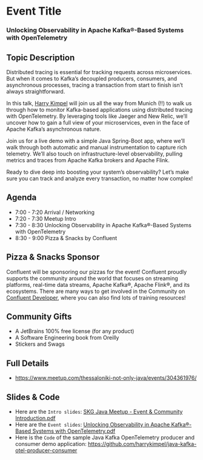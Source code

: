 # Event Title

### Unlocking Observability in Apache Kafka®-Based Systems with OpenTelemetry

## Topic Description

Distributed tracing is essential for tracking requests across microservices. But when it comes to Kafka’s decoupled producers, consumers, and asynchronous processes, tracing a transaction from start to finish isn’t always straightforward.

In this talk, [Harry Kimpel](https://www.linkedin.com/in/harrykimpel/) will join us all the way from Munich (!!) to walk us through how to monitor Kafka-based applications using distributed tracing with OpenTelemetry. By leveraging tools like Jaeger and New Relic, we’ll uncover how to gain a full view of your microservices, even in the face of Apache Kafka’s asynchronous nature.

Join us for a live demo with a simple Java Spring-Boot app, where we’ll walk through both automatic and manual instrumentation to capture rich telemetry. We’ll also touch on infrastructure-level observability, pulling metrics and traces from Apache Kafka brokers and Apache Flink.

Ready to dive deep into boosting your system’s observability? Let’s make sure you can track and analyze every transaction, no matter how complex!

## Agenda

- 7:00 - 7:20 Arrival / Networking
- 7:20 - 7:30 Meetup Intro
- 7:30 - 8:30 Unlocking Observability in Apache Kafka®-Based Systems with OpenTelemetry
- 8:30 - 9:00 Pizza & Snacks by Confluent

## Pizza & Snacks Sponsor

Confluent will be sponsoring our pizzas for the event! Confluent proudly supports the community around the world that focuses on streaming platforms, real-time data streams, Apache Kafka®, Apache Flink®, and its ecosystems. There are many ways to get involved in the Community on [Confluent Developer](https://developer.confluent.io/community/), where you can also find lots of training resources!

## Community Gifts

- A JetBrains 100% free license (for any product)
- A Software Engineering book from Oreilly
- Stickers and Swags

## Full Details

- https://www.meetup.com/thessaloniki-not-only-java/events/304361976/

## Slides & Code

- Here are the `Intro slides`: [SKG Java Meetup - Event & Community Introduction.pdf](intro.pdf)
- Here are the `Event slides`: [Unlocking Observability in Apache Kafka®-Based Systems with OpenTelemetry.pdf](Observability_Apache_Kafka_OpenTelemetry.pdf)
- Here is the `Code` of the sample Java Kafka OpenTelemetry producer and consumer demo application: https://github.com/harrykimpel/java-kafka-otel-producer-consumer
